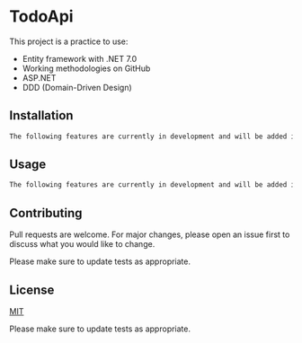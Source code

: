 # TodoApi

This project is a practice to use:

- Entity framework with .NET 7.0
- Working methodologies on GitHub
- ASP.NET
- DDD (Domain-Driven Design)

## Installation

```bash
The following features are currently in development and will be added in future releases
```
## Usage

```bash
The following features are currently in development and will be added in future releases
```
## Contributing

Pull requests are welcome. For major changes, please open an issue first
to discuss what you would like to change.

Please make sure to update tests as appropriate.

## License

[MIT](https://choosealicense.com/licenses/mit/)

Please make sure to update tests as appropriate.

